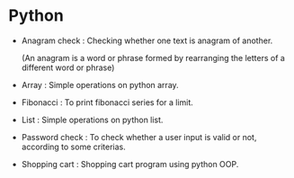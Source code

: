 # Python

- Anagram check : Checking whether one text is anagram of another. 

  (An anagram is a word or phrase formed by rearranging the letters of a different word or phrase)
  
- Array  : Simple operations on python array.

- Fibonacci  : To print fibonacci series for a limit.

- List  : Simple operations on python list.

- Password check  : To check whether a user input is valid or not, according to some criterias.
- Shopping cart : Shopping cart program using python OOP.
